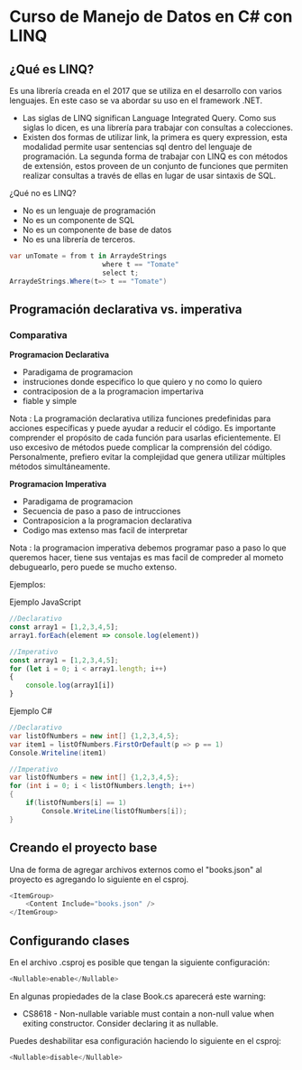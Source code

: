 
# Curso de Manejo de Datos en C# con LINQ


## ¿Qué es LINQ?

Es una librería creada en el 2017 que se utiliza en el desarrollo con varios lenguajes. En este caso se va abordar su uso en el framework .NET.

* Las siglas de LINQ significan Language Integrated Query. Como sus siglas lo dicen, es una librería para trabajar con consultas a colecciones.
* Existen dos formas de utilizar link, la primera es query expression, esta modalidad permite usar sentencias sql dentro del lenguaje de programación. La segunda forma de trabajar con LINQ es con métodos de extensión, estos proveen de un conjunto de funciones que permiten realizar consultas a través de ellas en lugar de usar sintaxis de SQL.

¿Qué no es LINQ?

* No es un lenguaje de programación
* No es un componente de SQL
* No es un componente de base de datos
* No es una librería de terceros.


~~~csharp
var unTomate = from t in ArraydeStrings
                       where t == "Tomate"
                       select t;
ArraydeStrings.Where(t=> t == "Tomate")
~~~


## Programación declarativa vs. imperativa

### Comparativa

**Programacion Declarativa**

* Paradigama de programacion
* instruciones donde especifico lo que quiero y no como lo quiero
* contraciposion de a la programacion impertariva
* fiable y simple

Nota : La programación declarativa utiliza funciones predefinidas para acciones específicas y puede ayudar a reducir el código. Es importante comprender el propósito de cada función para usarlas eficientemente. El uso excesivo de métodos puede complicar la comprensión del código. Personalmente, prefiero evitar la complejidad que genera utilizar múltiples métodos simultáneamente.

**Programacion Imperativa**
* Paradigama de programacion
* Secuencia de paso a paso de intrucciones
* Contraposicion a la programacion declarativa
* Codigo mas extenso mas facil de interpretar

Nota : la programacion imperativa debemos programar paso a paso lo que queremos hacer, tiene sus ventajas es mas facil de compreder al mometo debuguearlo, pero puede se mucho extenso.

Ejemplos:

Ejemplo JavaScript

~~~javascript
//Declarativo
const array1 = [1,2,3,4,5];
array1.forEach(element => console.log(element))

//Imperativo
const array1 = [1,2,3,4,5];
for (let i = 0; i < array1.length; i++)
{
    console.log(array1[i])
}
~~~

Ejemplo C#

~~~csharp
//Declarativo
var listOfNumbers = new int[] {1,2,3,4,5};
var item1 = listOfNumbers.FirstOrDefault(p => p == 1)
Console.Writeline(item1)

//Imperativo
var listOfNumbers = new int[] {1,2,3,4,5};
for (int i = 0; i < listOfNumbers.length; i++)
{
    if(listOfNumbers[i] == 1) 
        Console.WriteLine(listOfNumbers[i]);
} 
~~~



## Creando el proyecto base

Una de forma de agregar archivos externos como el "books.json" al proyecto es agregando lo siguiente en el csproj.

~~~cs
<ItemGroup>
    <Content Include="books.json" />
</ItemGroup>
~~~



## Configurando clases

En el archivo .csproj es posible que tengan la siguiente configuración:

~~~cs
<Nullable>enable</Nullable>
~~~


En algunas propiedades de la clase Book.cs aparecerá este warning:

* CS8618 - Non-nullable variable must contain a non-null value when exiting constructor. Consider declaring it as nullable.

Puedes deshabilitar esa configuración haciendo lo siguiente en el csproj:

~~~cs
<Nullable>disable</Nullable>
~~~